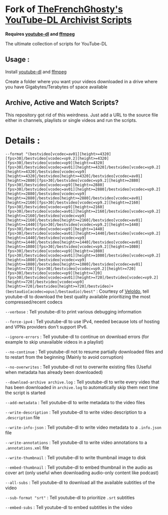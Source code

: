 # Fork of [TheFrenchGhosty's YouTube-DL Archivist Scripts](https://gitlab.com/TheFrenchGhosty/TheFrenchGhostys-YouTube-DL-Archivist-Scripts)

**Requires [youtube-dl](https://youtube-dl.org/) and [ffmpeg](https://www.ffmpeg.org/)**

The ultimate collection of scripts for YouTube-DL


## Usage :

Install [youtube-dl](https://youtube-dl.org/) and [ffmpeg](https://www.ffmpeg.org/)

Create a folder where you want your videos downloaded in a drive where you have Gigabytes/Terabytes of space available 

## Archive, Active and Watch Scripts?

This repository got rid of this weirdness. Just add a URL to the source file either in channels, playlists or single videos and run the scripts.

# Details : 

`--format "(bestvideo[vcodec=av01][height>=4320][fps>30]/bestvideo[vcodec=vp9.2][height>=4320][fps>30]/bestvideo[vcodec=vp9][height>=4320][fps>30]/bestvideo[vcodec=av01][height>=4320]/bestvideo[vcodec=vp9.2][height>=4320]/bestvideo[vcodec=vp9][height>=4320]/bestvideo[height>=4320]/bestvideo[vcodec=av01][height>=2880][fps>30]/bestvideo[vcodec=vp9.2][height>=2880][fps>30]/bestvideo[vcodec=vp9][height>=2880][fps>30]/bestvideo[vcodec=av01][height>=2880]/bestvideo[vcodec=vp9.2][height>=2880]/bestvideo[vcodec=vp9][height>=2880]/bestvideo[height>=2880]/bestvideo[vcodec=av01][height>=2160][fps>30]/bestvideo[vcodec=vp9.2][height>=2160][fps>30]/bestvideo[vcodec=vp9][height>=2160][fps>30]/bestvideo[vcodec=av01][height>=2160]/bestvideo[vcodec=vp9.2][height>=2160]/bestvideo[vcodec=vp9][height>=2160]/bestvideo[height>=2160]/bestvideo[vcodec=av01][height>=1440][fps>30]/bestvideo[vcodec=vp9.2][height>=1440][fps>30]/bestvideo[vcodec=vp9][height>=1440][fps>30]/bestvideo[vcodec=av01][height>=1440]/bestvideo[vcodec=vp9.2][height>=1440]/bestvideo[vcodec=vp9][height>=1440]/bestvideo[height>=1440]/bestvideo[vcodec=av01][height>=1080][fps>30]/bestvideo[vcodec=vp9.2][height>=1080][fps>30]/bestvideo[vcodec=vp9][height>=1080][fps>30]/bestvideo[vcodec=av01][height>=1080]/bestvideo[vcodec=vp9.2][height>=1080]/bestvideo[vcodec=vp9][height>=1080]/bestvideo[height>=1080]/bestvideo[vcodec=av01][height>=720][fps>30]/bestvideo[vcodec=vp9.2][height>=720][fps>30]/bestvideo[vcodec=vp9][height>=720][fps>30]/bestvideo[vcodec=av01][height>=720]/bestvideo[vcodec=vp9.2][height>=720]/bestvideo[vcodec=vp9][height>=720]/bestvideo[height>=720]/bestvideo)+(bestaudio[acodec=opus]/bestaudio)/best"` : Courtesy of [Veloldo](https://redd.it/c6fh4x), tell youtube-dl to download the best quality available prioritizing the most compressed/recent codecs

`--verbose` : Tell youtube-dl to print various debugging information

`--force-ipv4` : Tell youtube-dl to use IPv4, needed because lots of hosting and VPNs providers don't support IPv6.

`--ignore-errors` : Tell youtube-dl to continue on download errors (for example to skip unavailable videos in a playlist)

`--no-continue` : Tell youtube-dl not to resume partially downloaded files and to restart from the beginning (Mainly to avoid corruption)

`--no-overwrites` : Tell youtube-dl not to overwrite existing files (Useful when metadata has already been downloaded)

`--download-archive archive.log` : Tell youtube-dl to write every video that has been downloaded in `archive.log` to automatically skip them next time the script is started

`--add-metadata` : Tell youtube-dl to write metadata to the video files

`--write-description` : Tell youtube-dl to write video description to a `.description` file

`--write-info-json` : Tell youtube-dl to write video metadata to a `.info.json` file

`--write-annotations` : Tell youtube-dl to write video annotations to a `.annotations.xml` file

`--write-thumbnail` : Tell youtube-dl to write thumbnail image to disk

`--embed-thumbnail` : Tell youtube-dl to embed thumbnail in the audio as cover art (only useful when downloading audio-only content like podcast)

`--all-subs` : Tell youtube-dl to download all the available subtitles of the video

`--sub-format "srt"` : Tell youtube-dl to prioritize `.srt` subtitles

`--embed-subs` : Tell youtube-dl to embed subtitles in the video

